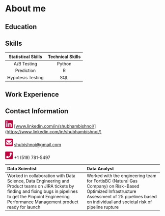 # About me

## Education

## Skills

| Statistical Skills | Technical Skills |
|       :---:        |       :---:      | 
| A/B Testing        | Python           |
| Prediction         | R                |
| Hypotesis Testing  | SQL              |

## Work Experience

## Contact Information
[<img src="./images/linkedin.png" width="25"/>](./images/linkedin.png) [www.linkedin.com/in/shubhambishnoi/](https://www.linkedin.com/in/shubhambishnoi/) 

[<img src="./images/email.png" width="25"/>](./images/email.png) [shubishnoi@gmail.com](mailto:shubishnoi@gmail.com) 

[<img src="./images/phone.png" width="25"/>](./images/phone.png) +1 (519) 781-5497 

| Data Scientist | Data Analyst |
| :--- | :--- | 
| Worked in collaboration with Data Science, Data Engineering and Product teams on JIRA tickets by finding and fixing bugs in pipelines to get the Pinpoint Engineering Performance Management product ready for launch | Worked with the engineering team for FortisBC (Natural Gas Company) on Risk-Based Optimized Infrastructure Assessment of 25 pipelines based on individual and societal risk of pipeline rupture |